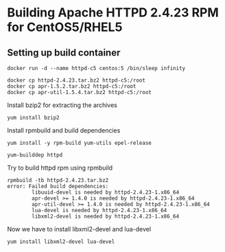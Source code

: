 # Building Apache HTTPD 2.4.23 RPM for CentOS5/RHEL5

## Setting up build container

```
docker run -d --name httpd-c5 centos:5 /bin/sleep infinity

docker cp httpd-2.4.23.tar.bz2 httpd-c5:/root
docker cp apr-1.5.2.tar.bz2 httpd-c5:/root
docker cp apr-util-1.5.4.tar.bz2 httpd-c5:/root
```

Install bzip2 for extracting the archives

```
yum install bzip2
```

Install rpmbuild and build dependencies

```
yum install -y rpm-build yum-utils epel-release

yum-builddep httpd
```

Try to build httpd rpm using rpmbuild

```
rpmbuild -tb httpd-2.4.23.tar.bz2 
error: Failed build dependencies:
        libuuid-devel is needed by httpd-2.4.23-1.x86_64
        apr-devel >= 1.4.0 is needed by httpd-2.4.23-1.x86_64
        apr-util-devel >= 1.4.0 is needed by httpd-2.4.23-1.x86_64
        lua-devel is needed by httpd-2.4.23-1.x86_64
        libxml2-devel is needed by httpd-2.4.23-1.x86_64
```

Now we have to install libxml2-devel and lua-devel 

```
yum install libxml2-devel lua-devel
```
